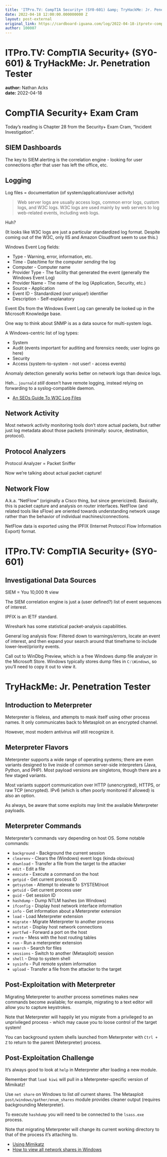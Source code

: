 ```yaml
---
title: 'ITPro.TV: CompTIA Security+ (SY0-601) &amp; TryHackMe: Jr. Penetration Tester'
date: 2022-04-18 12:00:00.000000000 Z
layout: post-external
original_link: https://cardboard-iguana.com/log/2022-04-18-itprotv-comptia-security-plus-and-tryhackme-jr-penetration-tester.html
author: 100007
---
```


# ITPro.TV: CompTIA Security+ (SY0-601) & TryHackMe: Jr. Penetration Tester

**author:** Nathan Acks  
**date:** 2022-04-18

# CompTIA Security+ Exam Cram

Today’s reading is Chapter 28 from the Security+ Exam Cram, “Incident Investigation”.

## SIEM Dashboards

The key to SIEM alerting is the correlation engine - looking for user connections _after_ that user has left the office, etc.

## Logging

Log files = documentation (of system/application/user activity)

> Web server logs are usually access logs, common error logs, custom logs, and W3C logs. W3C logs are used mainly by web servers to log web-related events, including web logs.

Huh?

(It looks like W3C logs are just a particular standardized log format. Despite coming out of the W3C, only IIS and Amazon Cloudfront seem to use this.)

Windows Event Log fields:

- Type - Warning, error, information, etc.
- Time - Date/time for the computer _sending_ the log
- Computer - Computer name
- Provider Type - The facility that generated the event (generally the Windows Event Log)
- Provider Name - The name of the log (Application, Security, etc.)
- Source - Application
- Event ID - Standardized (_not_ unique!) identifier
- Description - Self-explanatory

Event IDs from the Windows Event Log can generally be looked up in the Microsoft Knowledge base.

One way to think about SNMP is as a data source for multi-system logs.

A Windows-centric list of log types:

- System
- Audit (events important for auditing and forensics needs; user logins go here)
- Security
- Access (system-to-system - not user! - access events)

Anomaly detection generally works better on network logs than device logs.

Heh… `journald` _still_ doesn’t have remote logging, instead relying on forwarding to a syslog-compatible daemon.

- [An SEOs Guide To W3C Log Files](https://www.screamingfrog.co.uk/an-seos-guide-to-w3c-log-files/)

## Network Activity

Most network activity monitoring tools don’t store actual packets, but rather just log metadata about those packets (minimally: source, destination, protocol).

## Protocol Analyzers

Protocol Analyzer = Packet Sniffer

Now we’re talking about actual packet capture!

## Network Flow

A.k.a. “NetFlow” (originally a Cisco thing, but since genericized). Basically, this is packet capture and analysis on router interfaces. NetFlow (and related tools like sFlow) are oriented towards understanding network usage rather than the behavior of individual machines/connections.

NetFlow data is exported using the IPFIX (Internet Protocol Flow Information Export) format.

# ITPro.TV: CompTIA Security+ (SY0-601)

## Investigational Data Sources

SIEM = You 10,000 ft view

The SIEM correlation engine is just a (user defined?) list of event sequences of interest.

IPFIX is an IETF standard.

Wireshark has some statistical packet-analysis capabilities.

General log analysis flow: Filtered down to warnings/errors, locate an event of interest, and then expand your search around that timeframe to include lower-level/priority events.

Call out to WinDbg Preview, which is a free Windows dump file analyzer in the Microsoft Store. Windows typically stores dump files in `C:\Windows`, so you’ll need to copy it out to view it.

# TryHackMe: Jr. Penetration Tester

## Introduction to Meterpreter

Meterpreter is fileless, and attempts to mask itself using other process names. It only communicates back to Metasploit on an encrypted channel.

However, most modern antivirus _will_ still recognize it.

## Meterpreter Flavors

Meterpreter supports a wide range of operating systems; there are even variants designed to live inside of common server-side interpreters (Java, Python, and PHP). Most payload versions are singletons, though there are a few staged variants.

Most variants support communication over HTTP (unencrypted), HTTPS, or raw TCP (encrypted). IPv6 (which is often poorly monitored if allowed) is also an option.

As always, be aware that some exploits may limit the available Meterpreter payloads.

## Meterpreter Commands

Meterpreter’s commands vary depending on host OS. Some notable commands:

- `background` - Background the current session
- `clearenv` - Clears the (Windows) event logs (kinda obvious)
- `download` - Transfer a file from the target to the attacker
- `edit` - Edit a file
- `execute` - Execute a command on the host
- `getpid` - Get current process ID
- `getsystem` - Attempt to elevate to SYSTEM/root
- `getuid` - Get current process user
- `guid` - Get session ID
- `hashdump` - Dump NTLM hashes (on Windows)
- `ifconfig` - Display host network interface information
- `info` - Get information about a Meterpreter extension
- `load` - Load Meterpreter extension
- `migrate` - Migrate Meterpreter to another process
- `netstat` - Display host network connections
- `portfwd` - Forward a port on the host
- `route` - Mess with the host routing tables
- `run` - Run a meterpreter extension
- `search` - Search for files
- `sessions` - Switch to another (Metasploit) session
- `shell` - Drop to system shell
- `sysinfo` - Pull remote system information
- `upload` - Transfer a file from the attacker to the target

## Post-Exploitation with Meterpreter

Migrating Meterpreter to another process sometimes makes new commands become available; for example, migrating to a text editor will allow you to capture keystrokes.

Note that Meterpreter will happily let you migrate from a privileged to an unprivileged process - which may cause you to loose control of the target system!

You can background system shells launched from Meterpreter with `Ctrl + Z` to return to the parent (Meterpreter) process.

## Post-Exploitation Challenge

It’s always good to look at `help` in Meterpreter after loading a new module.

Remember that `load kiwi` will pull in a Meterpreter-specific version of Mimikatz!

Use `net share` on Windows to list _all_ current shares. The Metasploit `post/windows/gather/enum_shares` module provides cleaner output (requires backgrounding Meterpreter).

To execute `hashdump` you will need to be connected to the `lsass.exe` process.

Note that migrating Meterpreter will change its current working directory to that of the process it’s attaching to.

- [Using Mimikatz](https://cardboard-iguana.com/notes/mimikatz.html)
- [How to view all network shares in Windows](https://www.computerhope.com/issues/ch000534.htm)
